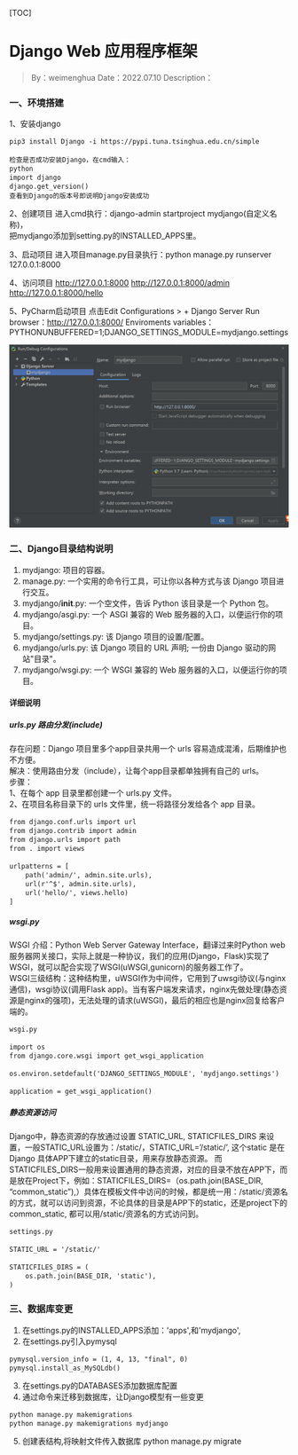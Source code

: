 [TOC]

<h1 align="">Django Web 应用程序框架</h1>

> By：weimenghua
> Date：2022.07.10
> Description：



### 一、环境搭建
1、安装django
```
pip3 install Django -i https://pypi.tuna.tsinghua.edu.cn/simple

检查是否成功安装Django，在cmd输入：
python
import django
django.get_version()
查看到Django的版本号即说明Django安装成功   
```

2、创建项目
进入cmd执行：django-admin startproject mydjango(自定义名称)，  
把mydjango添加到setting.py的INSTALLED_APPS里。

3、启动项目
进入项目manage.py目录执行：python manage.py runserver 127.0.0.1:8000

4、访问项目 
http://127.0.0.1:8000
http://127.0.0.1:8000/admin
http://127.0.0.1:8000/hello

5、PyCharm启动项目
点击Edit Configurations > + Django Server
Run browser：http://127.0.0.1:8000/
Enviroments variables：PYTHONUNBUFFERED=1;DJANGO_SETTINGS_MODULE=mydjango.settings

![](media/django_run.png)



### 二、Django目录结构说明
1. mydjango: 项目的容器。
2. manage.py: 一个实用的命令行工具，可让你以各种方式与该 Django 项目进行交互。
3. mydjango/__init__.py: 一个空文件，告诉 Python 该目录是一个 Python 包。
4. mydjango/asgi.py: 一个 ASGI 兼容的 Web 服务器的入口，以便运行你的项目。
5. mydjango/settings.py: 该 Django 项目的设置/配置。
6. mydjango/urls.py: 该 Django 项目的 URL 声明; 一份由 Django 驱动的网站"目录"。
7. mydjango/wsgi.py: 一个 WSGI 兼容的 Web 服务器的入口，以便运行你的项目。

#### 详细说明
##### urls.py 路由分发(include)  
存在问题：Django 项目里多个app目录共用一个 urls 容易造成混淆，后期维护也不方便。  
解决：使用路由分发（include），让每个app目录都单独拥有自己的 urls。  
步骤：  
1、在每个 app 目录里都创建一个 urls.py 文件。  
2、在项目名称目录下的 urls 文件里，统一将路径分发给各个 app 目录。 
```
from django.conf.urls import url
from django.contrib import admin
from django.urls import path
from . import views

urlpatterns = [
    path('admin/', admin.site.urls),
    url(r'^$', admin.site.urls),
    url('hello/', views.hello)
]
```

##### wsgi.py
WSGI 介绍：Python Web Server Gateway Interface，翻译过来时Python web服务器网关接口，实际上就是一种协议，我们的应用(Django，Flask)实现了WSGI，就可以配合实现了WSGI(uWSGI,gunicorn)的服务器工作了。  
WSGI三级结构：这种结构里，uWSGI作为中间件，它用到了uwsgi协议(与nginx通信)，wsgi协议(调用Flask app)。当有客户端发来请求，nginx先做处理(静态资源是nginx的强项)，无法处理的请求(uWSGI)，最后的相应也是nginx回复给客户端的。  
```
wsgi.py

import os
from django.core.wsgi import get_wsgi_application

os.environ.setdefault('DJANGO_SETTINGS_MODULE', 'mydjango.settings')

application = get_wsgi_application()
```

##### 静态资源访问
Django中，静态资源的存放通过设置 STATIC_URL, STATICFILES_DIRS 来设置，一般STATIC_URL设置为：/static/，STATIC_URL=’/static/’, 这个static 是在Django 具体APP下建立的static目录，用来存放静态资源。
而STATICFILES_DIRS一般用来设置通用的静态资源，对应的目录不放在APP下，而是放在Project下，例如：STATICFILES_DIRS=（os.path.join(BASE_DIR, “common_static”),）具体在模板文件中访问的时候，都是统一用：/static/资源名的方式，就可以访问到资源，不论具体的目录是APP下的static，还是project下的common_static, 都可以用/static/资源名的方式访问到。
```
settings.py

STATIC_URL = '/static/'

STATICFILES_DIRS = (
    os.path.join(BASE_DIR, 'static'),
)
```



### 三、数据库变更
1. 在settings.py的INSTALLED_APPS添加：'apps',和'mydjango',
2. 在settings.py引入pymysql
```
pymysql.version_info = (1, 4, 13, "final", 0)
pymysql.install_as_MySQLdb()
```
3. 在settings.py的DATABASES添加数据库配置
4. 通过命令来迁移到数据库，让Django模型有一些变更
```
python manage.py makemigrations    
python manage.py makemigrations mydjango
```
5. 创建表结构,将映射文件传入数据库 
python manage.py migrate
